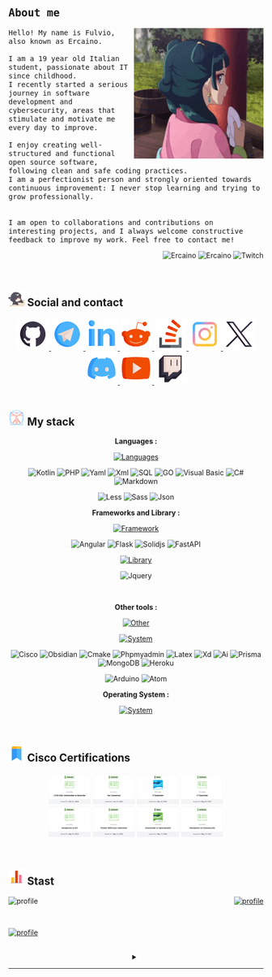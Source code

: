 <!--Header-->
<h2 align="left" style="padding-top: 1.5rem; font-family: monospace;">
    <samp>About me</samp>
</h2>

<div>
    <img src=".github/assets/profile.gif" alt="profile" align="right" style="width: 16rem;" />
    <p float="left" align="left">
        <samp>
            Hello! My name is Fulvio, also known as Ercaino.
            <br><br>
            I am a 19 year old Italian student, passionate about IT since childhood.<br>
            I recently started a serious journey in software development and cybersecurity, areas that stimulate and motivate me every day to improve.
            <br><br>
            I enjoy creating well-structured and functional open source software, following clean and safe coding practices.
            <br>
            I am a perfectionist person and strongly oriented towards continuous improvement: I never stop learning and trying to grow professionally.
            <br><br><br>
            I am open to collaborations and contributions on interesting projects, and I always welcome constructive feedback to improve my work. Feel free to contact me!
        </samp>
    </p>
    <p align="right">
        <img src="https://komarev.com/ghpvc/?username=Ercaino&label=Profile%20views&color=0e75b6&style=flat" alt="Ercaino" />
        <img src="https://custom-icon-badges.demolab.com/github/followers/Ercaino?color=%23307CE8&label=FOLLOWERS&logoColor=%23296DCE&style=for-the-badge&logo=people&logoColor=white&labelColor=2366C8" alt="Ercaino" />
        <img src="https://custom-icon-badges.demolab.com/twitch/status/Ercaino?color=BA40EB&label=TWITCH&logoColor=%23296DCE&style=for-the-badge&logo=broadcast&logoColor=white&labelColor=B239E2" alt="Twitch" />
    </p>
</div>
<br>

<!-- Social -->
<h2 align="left"> <img src=".github/assets/social_title.gif" alt="S-T" style="width: 2rem; height: 2rem" /> Social and contact </h2>

<div align="center" style="text-decoration: none;">
    <a href="https://github.com/Ercaino">
        <img src=".github/assets/social_github.gif" alt="github" style="width: 4rem; height: 4rem" />
    </a>
    <a href="https://t.me/Eternithyy">
        <img src=".github/assets/social_telegram.gif" alt="telegram" style="width: 4rem; height: 4rem" />
    </a>
    <a href="https://www.linkedin.com/in/ercaino-exe-1b5315239/">
        <img src=".github/assets/social_linkedin.gif" alt="linkedin" style="width: 4rem; height: 4rem" />
    </a>
    <a href="https://www.reddit.com/user/Ercaino/">
        <img src=".github/assets/social_reddit.gif" alt="reddit" style="width: 4rem; height: 4rem" />
    </a>
    <a href="https://stackoverflow.com/users/17919376/ercaino?tab=profile">
        <img src=".github/assets/social_stackoverflow.gif" alt="starkoverflow" style="width: 4rem; height: 4rem" />
    </a>
    <a href="https://www.instagram.com/ercaino.sh?igsh=MjN6NnU5dnl5NXpt">
        <img src=".github/assets/social_instagram.gif" alt="instagram" style="width: 4rem; height: 4rem" />
    </a>
    <a href="https://twitter.com/Ercaino_exe">
        <img src=".github/assets/social_twitter.gif" alt="twitter" style="width: 4rem; height: 4rem" />
    </a>
    <a href="https://discord.com/users/713013939025477712">
        <img src=".github/assets/social_discord.gif" alt="discord" style="width: 4rem; height: 4rem" />
    </a>
    <a href="https://www.youtube.com/@Yukiry_">
        <img src=".github/assets/social_youtube.gif" alt="youtube" style="width: 4rem; height: 4rem" />
    </a>
    <a href="https://www.twitch.tv/ercakay">
        <img src=".github/assets/social_twitch.gif" alt="twitch" style="width: 4rem; height: 4rem" />
    </a>
    <!-- <a href="">
        <img src=".github/assets/social_email.gif" alt="email" style="width: 4rem; height: 4rem" />
    </a> -->
</div>
<br>

<!-- Stack -->
<h2 align="left"> <img src=".github/assets/stack_title.gif" alt="S-T" style="width: 2rem; height: 2rem" /> My stack </h2>

<div>
    <p align="center"><strong>Languages :</strong></p>
    <p align="center">
        <a href="https://skillicons.dev">
            <img src="https://skillicons.dev/icons?i=c,cpp,ts,py,powershell,html,css,javascript,java,bash" alt="Languages"/>
        </a>
    </p>
    <p align="center">
        <img alt="Kotlin" src="https://img.shields.io/badge/kotlin-000000.svg?&style=for-the-badge&logo=kotlin&logoColor=#29BEB0" />
        <img alt="PHP" src="https://img.shields.io/badge/php-000000.svg?&style=for-the-badge&logo=php&logoColor=#232531" />
        <img alt="Yaml" src="https://img.shields.io/badge/yaml-000000.svg?&style=for-the-badge&logo=yaml&logoColor=#29BEB0" />
        <img alt="Xml" src="https://img.shields.io/badge/xml-000000.svg?&style=for-the-badge&logo=xml&logoColor=#29BEB0" />
        <img alt="SQL" src="https://img.shields.io/badge/sql-000000.svg?&style=for-the-badge&logo=sql&logoColor=white" />
        <img alt="GO" src="https://img.shields.io/badge/go-000000.svg?&style=for-the-badge&logo=go&logoColor=#29BEB0" />
        <img alt="Visual Basic" src="https://img.shields.io/badge/visualbasic-000000.svg?&style=for-the-badge&logo=visualbasic&logoColor=white" />
        <img alt="C#" src="https://img.shields.io/badge/c%23-000000.svg?style=for-the-badge&logo=cs&logoColor=#239120" />
        <img alt="Markdown" src="https://img.shields.io/badge/markdown-000000.svg?&style=for-the-badge&logo=markdown&logoColor=#29BEB0" />
        <!-- <img alt="C" src="https://img.shields.io/badge/c-000000?style=for-the-badge&logo=c&logoColor=#A8B9CC" /> -->
        <!-- <img alt="C++" src="https://img.shields.io/badge/c++-000000?style=for-the-badge&logo=cplusplus&logoColor=#00599C" /> -->
        <!-- <img alt="TypeScript" src="https://img.shields.io/badge/typescript-000000.svg?&style=for-the-badge&logo=typescript&logoColor=%448cab" /> -->
        <!-- <img alt="Python" src="https://img.shields.io/badge/python-000000.svg?style=for-the-badge&logo=python&logoColor=#3776AB" /> -->
        <!-- <img alt="PowerShell" src="https://img.shields.io/badge/powershell-000000.svg?&style=for-the-badge&logo=powershell&logoColor=#5391FE" /> -->
        <!-- <img alt="HTML5" src="https://img.shields.io/badge/html5-000000.svg?&style=for-the-badge&logo=html5&logoColor=#e34c26" /> -->
        <!-- <img alt="CSS3" src="https://img.shields.io/badge/css3-000000.svg?&style=for-the-badge&logo=css3&logoColor=#1572B6" /> -->
        <!-- <img alt="JavaScript" src="https://img.shields.io/badge/javascript-000000.svg?&style=for-the-badge&logo=javascript&logoColor=%23F7DF1E" /> -->
        <!-- <img alt="Java" src="https://img.shields.io/badge/java-000000.svg?&style=for-the-badge&logo=java&logoColor=white" /> -->
    </p>
    <p align="center">
        <img alt="Less" src="https://img.shields.io/badge/less-000000.svg?&style=for-the-badge&logo=less&logoColor=white" />
        <img alt="Sass" src="https://img.shields.io/badge/sass-000000.svg?&style=for-the-badge&logo=sass&logoColor=white" />
        <img alt="Json" src="https://img.shields.io/badge/json-000000.svg?&style=for-the-badge&logo=json&logoColor=white" />
    </p>
    <p align="center"><strong>Frameworks and Library :</strong></p>
    <p align="center">
        <a href="https://skillicons.dev">
            <img src="https://skillicons.dev/icons?i=tailwind,vue,svelte" alt="Framework" />
        </a>
    </p>
    <p align="center">
        <img alt="Angular" src="https://img.shields.io/badge/angular-000000.svg?&style=for-the-badge&logo=angular&logoColor=white" />
        <img alt="Flask" src="https://img.shields.io/badge/flask-000000.svg?&style=for-the-badge&logo=flask&logoColor=white" />
        <img alt="Solidjs" src="https://img.shields.io/badge/solidjs-000000.svg?&style=for-the-badge&logo=solid&logoColor=white" />
        <img alt="FastAPI" src="https://img.shields.io/badge/fastapi-000000.svg?&style=for-the-badge&logo=fastapi&logoColor=white" />
    </p>
    <p align="center">
        <a href="https://skillicons.dev">
            <img src="https://skillicons.dev/icons?i=react,bootstrap,alpinejs" alt="Library" />
        </a>
    </p>
    <p align="center">
        <img alt="Jquery" src="https://img.shields.io/badge/jquery-000000.svg?&style=for-the-badge&logo=jquery&logoColor=white" />
    </p>
    <br>
    <p align="center"><strong>Other tools :</strong></p>
    <p align="center">
        <a href="https://skillicons.dev">
            <img src="https://skillicons.dev/icons?i=git,github,docker,nodejs,npm,pnpm,mysql,postgresql,figma" alt="Other" />
        </a>
    </p>
    <p align="center">
        <a href="https://skillicons.dev">
            <img src="https://skillicons.dev/icons?i=neovim,vscode,visualstudio,idea,pycharm,replit" alt="System" />
        </a>
    </p>
    <p align="center">
        <img alt="Cisco" src="https://img.shields.io/badge/cisco-000000.svg?&style=for-the-badge&logo=cisco&logoColor=white" />
        <img alt="Obsidian" src="https://img.shields.io/badge/obsidian-000000.svg?&style=for-the-badge&logo=obsidian&logoColor=white" />
        <img alt="Cmake" src="https://img.shields.io/badge/cmake-000000.svg?&style=for-the-badge&logo=cmake&logoColor=white" />
        <img alt="Phpmyadmin" src="https://img.shields.io/badge/phpmyadmin-000000.svg?&style=for-the-badge&logo=phpmyadmin&logoColor=white" />
        <img alt="Latex" src="https://img.shields.io/badge/latex-000000.svg?&style=for-the-badge&logo=latex&logoColor=white" />
        <img alt="Xd" src="https://img.shields.io/badge/xd-000000.svg?&style=for-the-badge&logo=xd&logoColor=white" />
        <img alt="Ai" src="https://img.shields.io/badge/ai-000000.svg?&style=for-the-badge&logo=ai&logoColor=white" />
        <img alt="Prisma" src="https://img.shields.io/badge/prisma-000000.svg?&style=for-the-badge&logo=prisma&logoColor=white" />
        <img alt="MongoDB" src="https://img.shields.io/badge/mongodb-000000.svg?&style=for-the-badge&logo=mongodb&logoColor=white" />
        <img alt="Heroku" src="https://img.shields.io/badge/heroku-000000.svg?&style=for-the-badge&logo=heroku&logoColor=white" />
    </p>
    <p align="center">
        <img alt="Arduino" src="https://img.shields.io/badge/arduino-000000.svg?&style=for-the-badge&logo=arduino&logoColor=white" />
        <img alt="Atom" src="https://img.shields.io/badge/atom-000000.svg?&style=for-the-badge&logo=atom&logoColor=white" />
    </p>
    <p align="center"><strong>Operating System :</strong></p>
    <p align="center">
        <a href="https://skillicons.dev">
            <img src="https://skillicons.dev/icons?i=linux,arch,debian,windows,raspberrypi" alt="System" />
        </a>
    </p>
</div>
<br>

<!-- Certification -->
<h2 align="left"> <img src=".github/assets/certification_title.gif" alt="S-T" style="width: 2rem; height: 2rem" /> Cisco Certifications </h2>

<div>
    <p align="center">
        <img src=".github/assets/corsi.png" alt="profile" align="center" style="width: 70%;" />
    </p>
</div>
<br>

<!-- Stats git -->
<h2 align="left"> <img src=".github/assets/stats_title.gif" alt="S-T" style="width: 2rem; height: 2rem" /> Stast </h2>

<!-- gruvbox _ juicyfresh --> 
<!-- &column=3&margin-w=15&margin-h=15 -->
<!-- <div align="center">
    <details>
        <summary></summary>
            <img src="https://github-profile-trophy.vercel.app/?username=Ercaino&theme=gruvbox&column=3&margin-w=15&margin-h=15&title=-Issues,-Reviews" align="center">
    </details>
    <br>
</div> -->
<div align="center">
    <div>
        <img src="https://github-profile-trophy.vercel.app/?username=Ercaino&theme=gruvbox&column=3&margin-w=15&margin-h=15&title=-Issues,-Reviews" alt="profile" align="left">
        <p align="right">
            <a href="https://github.com/anuraghazra/github-readme-stats">
                <img src="https://github-readme-stats.vercel.app/api/top-langs/?username=Ercaino&theme=dark" alt="profile"/>
            </a>
        </p><br>
        <p align="left">
            <a href="https://github.com/anuraghazra/github-readme-stats">
                <img src="https://github-readme-stats.vercel.app/api?username=Ercaino&show_icons=true&count_private=true&hide=issues&theme=dark" alt="profile" style="width: 26rem;"/>
            </a>
        </p><br>
    </div>
    <details  align="center" >
        <summary></summary>
        <p align="center"><img src="github-metrics.svg" style="width: 40rem;" alt="Metrics" /></p>
    </details>
</div>

---

<!--
**Ercaino/Ercaino** is a ✨ _special_ ✨ repository because its `README.md` (this file) appears on your GitHub profile.

Here are some ideas to get you started:

- 🔭 I’m currently working on ...
- 🌱 I’m currently learning ...
- 👯 I’m looking to collaborate on ...
- 🤔 I’m looking for help with ...
- 💬 Ask me about ...
- 📫 How to reach me: ...
- 😄 Pronouns: ...
- ⚡ Fun fact: ...
-->